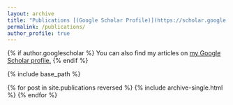 ```yaml
---
layout: archive
title: "Publications [(Google Scholar Profile)](https://scholar.google.co.uk/citations?user=wNaWUWEAAAAJ&hl=en)"
permalink: /publications/
author_profile: true
---
```


{% if author.googlescholar %}
  You can also find my articles on <u><a href="{{https://scholar.google.co.uk/citations?user=wNaWUWEAAAAJ&hl=en}}">my Google Scholar profile</a>.</u>
{% endif %}

{% include base_path %}

{% for post in site.publications reversed %}
  {% include archive-single.html %}
{% endfor %}

